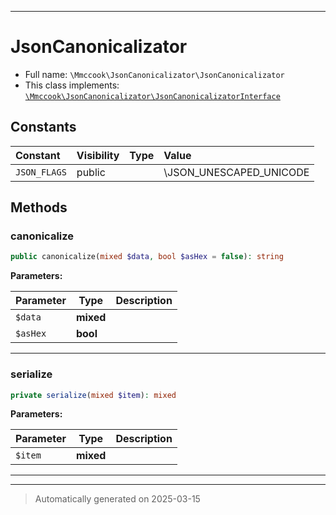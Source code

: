 ***

# JsonCanonicalizator





* Full name: `\Mmccook\JsonCanonicalizator\JsonCanonicalizator`
* This class implements:
[`\Mmccook\JsonCanonicalizator\JsonCanonicalizatorInterface`](./JsonCanonicalizatorInterface.md)


## Constants

| Constant | Visibility | Type | Value |
|:---------|:-----------|:-----|:------|
|`JSON_FLAGS`|public| |\JSON_UNESCAPED_UNICODE | \JSON_UNESCAPED_SLASHES|


## Methods


### canonicalize



```php
public canonicalize(mixed $data, bool $asHex = false): string
```








**Parameters:**

| Parameter | Type | Description |
|-----------|------|-------------|
| `$data` | **mixed** |  |
| `$asHex` | **bool** |  |





***

### serialize



```php
private serialize(mixed $item): mixed
```








**Parameters:**

| Parameter | Type | Description |
|-----------|------|-------------|
| `$item` | **mixed** |  |





***


***
> Automatically generated on 2025-03-15
